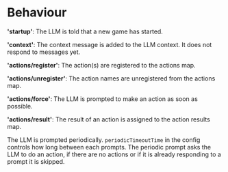 # Behaviour

**'startup'**: The LLM is told that a new game has started.

**'context'**: The context message is added to the LLM context. It does not respond to messages yet.

**'actions/register'**: The action(s) are registered to the actions map.

**'actions/unregister'**: The action names are unregistered from the actions map.

**'actions/force'**: The LLM is prompted to make an action as soon as possible.

**'actions/result'**: The result of an action is assigned to the action results map.

The LLM is prompted periodically. `periodicTimeoutTime` in the config controls how long between each prompts. The periodic prompt asks the LLM to do an action, if there are no actions or if it is already responding to a prompt it is skipped.


